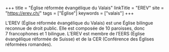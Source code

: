 +++
title = "Église réformée évangélique du Valais"
linkTitle = "EREV"
site = "https://erev.ch/"
tags = ["Église"]
keywords = ["valais"]
+++

L’EREV (Église réformée évangélique du Valais) est une Église bilingue reconnue de droit public. Elle est composée de 10 paroisses, donc 7 francophones et 1 bilingue. L’EREV est membre de l’EERS (Église évangélique réformée de Suisse) et de la CER (Conférence des Églises réformées romandes).
